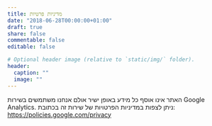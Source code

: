 ```yaml
---
title: מדיניות פרטיות
date: "2018-06-28T00:00:00+01:00"
draft: true
share: false
commentable: false
editable: false

# Optional header image (relative to `static/img/` folder).
header:
  caption: ""
  image: ""
---
```

האתר אינו אוסף כל מידע באופן ישיר אולם אנחנו משתמשים בשירות Google Analytics. ניתן לצפות במדיניות הפרטויות של שירות זה בכתובת: https://policies.google.com/privacy
